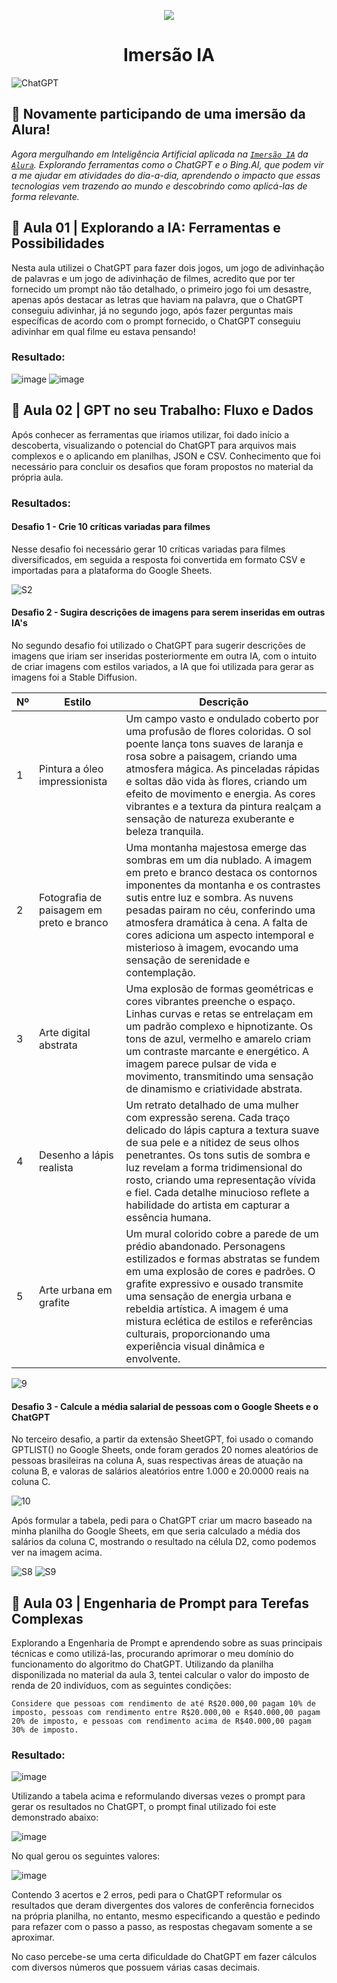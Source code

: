 <p align="center">
  <img src="https://github.com/YannMartins/imersaoIA/assets/102706324/4e91e120-af0e-410b-94b1-8cad58f00aa3">
</p>
<p align="center">
  <h1 align="center">Imersão IA</h1>
</p>

![ChatGPT](https://img.shields.io/badge/chatGPT-74aa9c?style=for-the-badge&logo=openai&logoColor=white)

## 🤿 Novamente participando de uma imersão da Alura! 

*Agora mergulhando em Inteligência Artificial aplicada na [`Imersão IA`](https://www.alura.com.br/imersao-ia) da [`Alura`](https://www.alura.com.br/). Explorando ferramentas como o ChatGPT e o Bing.AI, que podem vir a me ajudar em atividades do dia-a-dia, aprendendo o impacto que essas tecnologias vem trazendo ao mundo e descobrindo como aplicá-las de forma relevante.*

## 🤖 Aula 01 | Explorando a IA: Ferramentas e Possibilidades

Nesta aula utilizei o ChatGPT para fazer dois jogos, um jogo de adivinhação de palavras e um jogo de adivinhação de filmes, acredito que por ter fornecido um prompt não tão detalhado, o primeiro jogo foi um desastre, apenas após destacar as letras que haviam na palavra, que o ChatGPT conseguiu adivinhar, já no segundo jogo, após fazer perguntas mais específicas de acordo com o prompt fornecido, o ChatGPT conseguiu adivinhar em qual filme eu estava pensando!

### Resultado:

![image](https://github.com/YannMartins/imersaoIA/assets/102706324/19766e93-d762-4802-974b-d0e46ed556fe)
![image](https://github.com/YannMartins/imersaoIA/assets/102706324/b0a906fc-7942-4053-9bf0-a29030669545)

## 🤖 Aula 02 | GPT no seu Trabalho: Fluxo e Dados

Após conhecer as ferramentas que iriamos utilizar, foi dado início a descoberta, visualizando o potencial do ChatGPT para arquivos mais complexos e o aplicando em planilhas, JSON e CSV. Conhecimento que foi necessário para concluir os desafios que foram propostos no material da própria aula.

### Resultados:

#### Desafio 1 - Crie 10 críticas variadas para filmes

Nesse desafio foi necessário gerar 10 críticas variadas para filmes diversificados, em seguida a resposta foi convertida em formato CSV e importadas para a plataforma do Google Sheets.

![S2](https://github.com/YannMartins/imersaoIA/assets/102706324/e04dd425-9663-4556-a2cd-2988add725e0)

#### Desafio 2 - Sugira descrições de imagens para serem inseridas em outras IA's

No segundo desafio foi utilizado o ChatGPT para sugerir descrições de imagens que iriam ser inseridas posteriormente em outra IA, com o intuito de criar imagens com estilos variados, a IA que foi utilizada para gerar as imagens foi a Stable Diffusion.

  Nº  | Estilo   | Descrição
  -------- | -------- | --------
  1 | Pintura a óleo impressionista | Um campo vasto e ondulado coberto por uma profusão de flores coloridas. O sol poente lança tons suaves de laranja e rosa sobre a paisagem, criando uma atmosfera mágica. As pinceladas rápidas e soltas dão vida às flores, criando um efeito de movimento e energia. As cores vibrantes e a textura da pintura realçam a sensação de natureza exuberante e beleza tranquila.
  2 | Fotografia de paisagem em preto e branco | Uma montanha majestosa emerge das sombras em um dia nublado. A imagem em preto e branco destaca os contornos imponentes da montanha e os contrastes sutis entre luz e sombra. As nuvens pesadas pairam no céu, conferindo uma atmosfera dramática à cena. A falta de cores adiciona um aspecto intemporal e misterioso à imagem, evocando uma sensação de serenidade e contemplação.
  3 | Arte digital abstrata | Uma explosão de formas geométricas e cores vibrantes preenche o espaço. Linhas curvas e retas se entrelaçam em um padrão complexo e hipnotizante. Os tons de azul, vermelho e amarelo criam um contraste marcante e energético. A imagem parece pulsar de vida e movimento, transmitindo uma sensação de dinamismo e criatividade abstrata.
  4 | Desenho a lápis realista | Um retrato detalhado de uma mulher com expressão serena. Cada traço delicado do lápis captura a textura suave de sua pele e a nitidez de seus olhos penetrantes. Os tons sutis de sombra e luz revelam a forma tridimensional do rosto, criando uma representação vívida e fiel. Cada detalhe minucioso reflete a habilidade do artista em capturar a essência humana.
  5 | Arte urbana em grafite | Um mural colorido cobre a parede de um prédio abandonado. Personagens estilizados e formas abstratas se fundem em uma explosão de cores e padrões. O grafite expressivo e ousado transmite uma sensação de energia urbana e rebeldia artística. A imagem é uma mistura eclética de estilos e referências culturais, proporcionando uma experiência visual dinâmica e envolvente.
  
![9](https://github.com/YannMartins/imersaoIA/assets/102706324/6cabe7ed-2e63-4d81-a2bd-850fb45afe3b)

#### Desafio 3 - Calcule a média salarial de pessoas com o Google Sheets e o ChatGPT

No terceiro desafio, a partir da extensão SheetGPT, foi usado o comando GPTLIST() no Google Sheets, onde foram gerados 20 nomes aleatórios de pessoas brasileiras na coluna A, suas respectivas áreas de atuação na coluna B, e valoras de salários aleatórios entre 1.000 e 20.0000 reais na coluna C.

![10](https://github.com/YannMartins/imersaoIA/assets/102706324/f84c5c9c-4134-4a0d-8e3f-11d8c8495f46)

Após formular a tabela, pedi para o ChatGPT criar um macro baseado na minha planilha do Google Sheets, em que seria calculado a média dos salários da coluna C, mostrando o resultado na célula D2, como podemos ver na imagem acima.

![S8](https://github.com/YannMartins/imersaoIA/assets/102706324/ff1bcbad-e0c2-4be2-83ac-32290357cbb6)
![S9](https://github.com/YannMartins/imersaoIA/assets/102706324/e907f084-1d08-4ea9-903f-4a3c18325bf1)

## 🤖 Aula 03 | Engenharia de Prompt para Terefas Complexas

Explorando a Engenharia de Prompt e aprendendo sobre as suas principais técnicas e como utilizá-las, procurando aprimorar o meu domínio do funcionamento do algoritmo do ChatGPT. Utilizando da planilha disponilizada no material da aula 3, tentei calcular o valor do imposto de renda de 20 indivíduos, com as seguintes condições:

`Considere que pessoas com rendimento de até R$20.000,00 pagam 10% de imposto, pessoas com rendimento entre R$20.000,00 e R$40.000,00 pagam 20% de imposto, e pessoas com rendimento acima de R$40.000,00 pagam 30% de imposto.`

### Resultado:

![image](https://github.com/YannMartins/imersaoIA/assets/102706324/9defeb8e-c81f-46a4-88cf-a75aeee35dc6)

Utilizando a tabela acima e reformulando diversas vezes o prompt para gerar os resultados no ChatGPT, o prompt final utilizado foi este demonstrado abaixo:

![image](https://github.com/YannMartins/imersaoIA/assets/102706324/a835f19b-a028-4db0-9905-fbc38cd3eeb6)

No qual gerou os seguintes valores:

![image](https://github.com/YannMartins/imersaoIA/assets/102706324/8652e4be-4fb7-45f2-9daf-857d75ca3677)

Contendo 3 acertos e 2 erros, pedi para o ChatGPT reformular os resultados que deram divergentes dos valores de conferência fornecidos na própria planilha, no entanto, mesmo especificando a questão e pedindo para refazer com o passo a passo, as respostas chegavam somente a se aproximar. 

No caso percebe-se uma certa dificuldade do ChatGPT em fazer cálculos com diversos números que possuem várias casas decimais.


